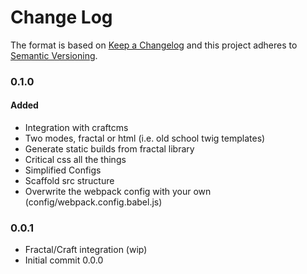 # Change Log

The format is based on [Keep a Changelog](http://keepachangelog.com/)
and this project adheres to [Semantic Versioning](http://semver.org/).

### 0.1.0

#### Added

- Integration with craftcms
- Two modes, fractal or html (i.e. old school twig templates)
- Generate static builds from fractal library
- Critical css all the things
- Simplified Configs
- Scaffold src structure
- Overwrite the webpack config with your own (config/webpack.config.babel.js)

### 0.0.1

- Fractal/Craft integration (wip)
- Initial commit 0.0.0

